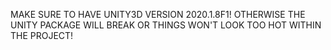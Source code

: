 MAKE SURE TO HAVE UNITY3D VERSION 2020.1.8F1! OTHERWISE THE UNITY PACKAGE WILL BREAK OR THINGS WON'T LOOK TOO HOT WITHIN THE PROJECT!
